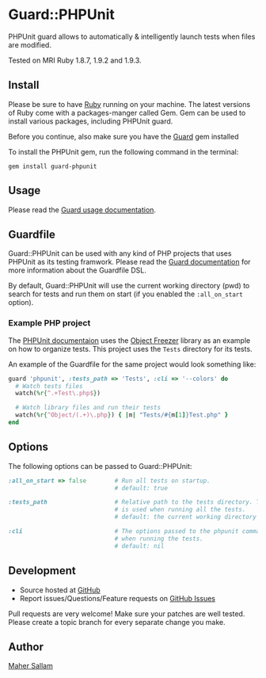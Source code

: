 Guard::PHPUnit
==============

PHPUnit guard allows to automatically & intelligently launch tests when files
are modified.

Tested on MRI Ruby 1.8.7, 1.9.2 and 1.9.3.

Install
-------

Please be sure to have [Ruby][1] running on your machine.
The latest versions of Ruby come with a packages-manger called Gem. Gem can be used to
install various packages, including PHPUnit guard.

Before you continue, also make sure you have the [Guard][2] gem installed

To install the PHPUnit gem, run the following command in the terminal:

    gem install guard-phpunit

Usage
-----

Please read the [Guard usage documentation][3].

Guardfile
---------

Guard::PHPUnit can be used with any kind of PHP projects that uses PHPUnit as
its testing framwork. Please read the [Guard documentation][3] for more information
about the Guardfile DSL.

By default, Guard::PHPUnit will use the current working directory (pwd) to
search for tests and run them on start (if you enabled the `:all_on_start` option).

### Example PHP project

The [PHPUnit documentaion][4] uses the [Object Freezer][5] library as an example on how
to organize tests. This project uses the `Tests` directory for its tests.

An example of the Guardfile for the same project would look
something like:

```ruby
guard 'phpunit', :tests_path => 'Tests', :cli => '--colors' do
  # Watch tests files
  watch(%r{^.+Test\.php$})

  # Watch library files and run their tests
  watch(%r{^Object/(.+)\.php}) { |m| "Tests/#{m[1]}Test.php" }
end
```

Options
-------

The following options can be passed to Guard::PHPUnit:

```ruby
:all_on_start => false        # Run all tests on startup.
                              # default: true

:tests_path                   # Relative path to the tests directory. This path
                              # is used when running all the tests.
                              # default: the current working directory (pwd)

:cli                          # The options passed to the phpunit command
                              # when running the tests.
                              # default: nil
```

Development
-----------

* Source hosted at [GitHub](https://github.com/Maher4Ever/guard-phpunit)
* Report issues/Questions/Feature requests on [GitHub Issues](https://github.com/Maher4Ever/guard-phpunit/issues)

Pull requests are very welcome! Make sure your patches are well tested. Please create a topic branch for every separate change
you make.

Author
------

[Maher Sallam](https://github.com/Maher4Ever)

[1]:http://ruby-lang.org
[2]:https://github.com/guard/guard
[3]:https://github.com/guard/guard#readme
[4]:http://www.phpunit.de/manual/current/en/
[5]:https://github.com/sebastianbergmann/php-object-freezer/
